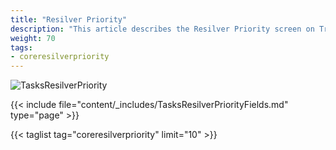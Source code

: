 ```yaml
---
title: "Resilver Priority"
description: "This article describes the Resilver Priority screen on TrueNAS CORE." 
weight: 70
tags:
- coreresilverpriority
---
```


![TasksResilverPriority](/images/CORE/12.0/TasksResilverPriority.png "Scheduling Resilver Priority Times")

{{< include file="content/_includes/TasksResilverPriorityFields.md" type="page" >}}

{{< taglist tag="coreresilverpriority" limit="10" >}}
